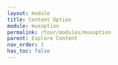 ```yaml
---
layout: module
title: Content Option
module: muxoption
permalink: /tour/modules/muxoption
parent: Explore Content
nav_order: 1
has_toc: false
---
```

